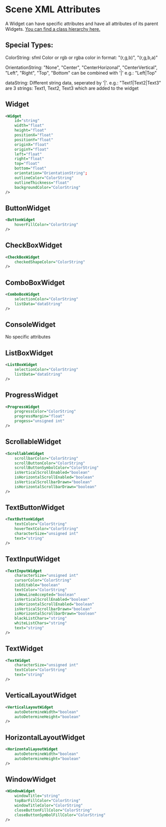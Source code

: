 # Scene XML Attributes
A Widget can have specific attributes and have all attributes of its parent Widgets. [You can find a class hierarchy here.](class_hierarchy.md)

## Special Types:
ColorString: sfml Color or rgb or rgba color in format: "(r,g,b)", "(r,g,b,a)"

OrientationString: "None", "Center", "CenterHorizonal", "CenterVertical", "Left", "Right", "Top", "Bottom" can be combined with '|' e.g.: "Left|Top"

dataString: Different string data, seperated by '|'. e.g.: "Text1|Text2|Text3" are 3 strings: Text1, Text2, Text3 which are added to the widget

## Widget
```xml
<Widget
	id="string"
	width="float"
	height="float"
	positionX="float"
	positionY="float"
	originX="float"
	originY="float"
	left="float"
	right="float"
	top="float"
	bottom="float"
	orientation="OrientationString";
	outlineColor="ColorString"
	outlineThickness="float"
	backgroundColor="ColorString"
/>
```

## ButtonWidget
```xml
<ButtonWidget
	hoverFillColor="ColorString"
/>
```

## CheckBoxWidget
```xml
<CheckBoxWidget
	checkedShapeColor="ColorString"
/>
```

## ComboBoxWidget
```xml
<ComboBoxWidget
	selectionColor="ColorString"
	listData="dataString"
/>
```

## ConsoleWidget
No specific attributes

## ListBoxWidget
```xml
<ListBoxWidget
	selectionColor="ColorString"
	listData="dataString"
/>
```

## ProgressWidget
```xml
<ProgressWidget
	progressColor="ColorString"
	progressMargin="float"
	progess="unsigned int"
/>
```

## ScrollableWidget
```xml
<ScrollableWidget
	scrollbarColor="ColorString"
	scrollButtonColor="ColorString"
	scrollButtonSymbolColor="ColorString"
	isVerticalScrollEnabled="boolean"
	isHorizontalScrollEnabled="boolean"
	isVerticalScrollbarDrawn="boolean"
	isHorizontalScrollbarDrawn="boolean"
/>
```

## TextButtonWidget
```xml
<TextButtonWidget
	textColor="ColorString"
	hoverTextColor="ColorString"
	characterSize="unsigned int"
	text="string"
/>
```

## TextInputWidget
```xml
<TextInputWidget
	characterSize="unsigned int"
	cursorColor="ColorString"
	isEditable="boolean"
	textColor="ColorString"
	isNewLineAccepted="boolean"
	isVerticalScrollEnabled="boolean"
	isHorizontalScrollEnabled="boolean"
	isVerticalScrollbarDrawn="boolean"
	isHorizontalScrollbarDrawn="boolean"
	blackListChars="string"
	whiteListChars="string"
	text="string"
/>
```

## TextWidget
```xml
<TextWidget
	characterSize="unsigned int"
	textColor="ColorString"
	text="string"
/>
```

## VerticalLayoutWidget
```xml
<VerticalLayoutWidget
	autoDetermineWidth="boolean"
	autoDetermineHeight="boolean"
/>
```

## HorizontalLayoutWidget
```xml
<HorizontalLayoutWidget
	autoDetermineWidth="boolean"
	autoDetermineHeight="boolean"
/>
```

## WindowWidget
```xml
<WindowWidget
	windowTitle="string"
	topBarFillColor="ColorString"
	windowTitleColor="ColorString"
	closeButtonFillColor="ColorString"
	closeButtonSymbolFillColor="ColorString"
/>
```
